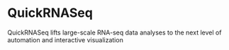 # QuickRNASeq
QuickRNASeq lifts large-scale RNA-seq data analyses to the next level of automation and interactive visualization
